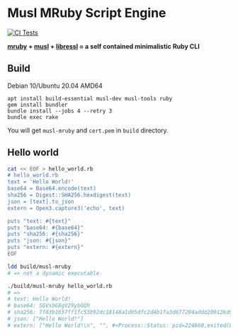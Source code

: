 # Musl MRuby Script Engine

[![CI Tests](https://github.com/DarkKowalski/musl-mruby/actions/workflows/test.yml/badge.svg)](https://github.com/DarkKowalski/musl-mruby/actions/workflows/test.yml)

**[mruby](https://github.com/mruby/mruby) + [musl](https://musl.cc/) + [libressl](https://www.libressl.org/) = a self contained minimalistic Ruby CLI**

## Build

Debian 10/Ubuntu 20.04 AMD64

```
apt install build-essential musl-dev musl-tools ruby
gem install bundler
bundle install --jobs 4 --retry 3
bundle exec rake
```

You will get `musl-mruby` and `cert.pem` in `build` directory.

## Hello world

```bash
cat << EOF > hello_world.rb
# hello_world.rb
text = 'Hello World!'
base64 = Base64.encode(text)
sha256 = Digest::SHA256.hexdigest(text)
json = [text].to_json
extern = Open3.capture3('echo', text)

puts "text: #{text}"
puts "base64: #{base64}"
puts "sha256: #{sha256}"
puts "json: #{json}"
puts "extern: #{extern}"
EOF

ldd build/musl-mruby
# => not a dynamic executable

./build/musl-mruby hello_world.rb
# =>
# text: Hello World!
# base64: SGVsbG8gV29ybGQh
# sha256: 7f83b1657ff1fc53b92dc18148a1d65dfc2d4b1fa3d677284addd200126d9069
# json: ["Hello World!"]
# extern: ["Hello World!\n", "", #<Process::Status: pid=224660,exited(0)>]
```
